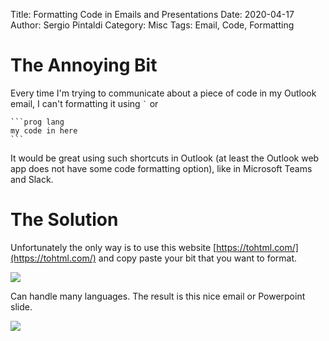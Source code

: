 Title: Formatting Code in Emails and Presentations
Date: 2020-04-17
Author: Sergio Pintaldi
Category: Misc
Tags: Email, Code, Formatting

# The Annoying Bit
Every time I'm trying to communicate about a piece of code in my Outlook email, I can't formatting it using `` ` `` or

<!-- language: lang-none -->

    ```prog lang
    my code in here
    ```

It would be great using such shortcuts in Outlook (at least the Outlook web app does not have some code formatting option), like in Microsoft Teams and Slack.

# The Solution
Unfortunately the only way is to use this website [https://tohtml.com/](https://tohtml.com/) and copy paste your bit that you want to format.

![]({attach}images/formatted-code-in-email/website.png)

Can handle many languages. The result is this nice email or Powerpoint slide.

![]({attach}images/formatted-code-in-email/formatted-code-in-email.png)

